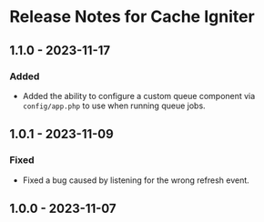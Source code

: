 # Release Notes for Cache Igniter

## 1.1.0 - 2023-11-17

### Added

- Added the ability to configure a custom queue component via `config/app.php` to use when running queue jobs.

## 1.0.1 - 2023-11-09

### Fixed

- Fixed a bug caused by listening for the wrong refresh event.

## 1.0.0 - 2023-11-07
